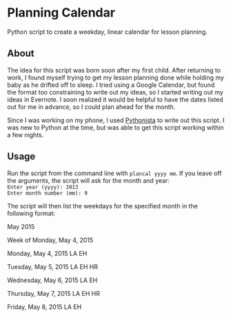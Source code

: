 Planning Calendar
=========

Python script to create a weekday, linear calendar for lesson planning.

## About

The idea for this script was born soon after my first child. After returning to work, I found myself trying to get my lesson planning done while holding my baby as he drifted off to sleep. I tried using a Google Calendar, but found the format too constraining to write out my ideas, so I started writing out my ideas in Evernote. I soon realized it would be helpful to have the dates listed out for me in advance, so I could plan ahead for the month.

Since I was working on my phone, I used [Pythonista](http://omz-software.com/pythonista/) to write out this script. I was new to Python at the time, but was able to get this script working within a few nights.

## Usage

Run the script from the command line with `plancal yyyy mm`. If you leave off the arguments, the script will ask for the month and year:  
`Enter year (yyyy): 2013`  
`Enter month number (mm): 9`

The script will then list the weekdays for the specified month in the following format:

May 2015

Week of Monday, May 4, 2015

Monday, May 4, 2015
LA
EH

Tuesday, May 5, 2015
LA
EH
HR

Wednesday, May 6, 2015
LA
EH

Thursday, May 7, 2015
LA
EH
HR

Friday, May 8, 2015
LA
EH
